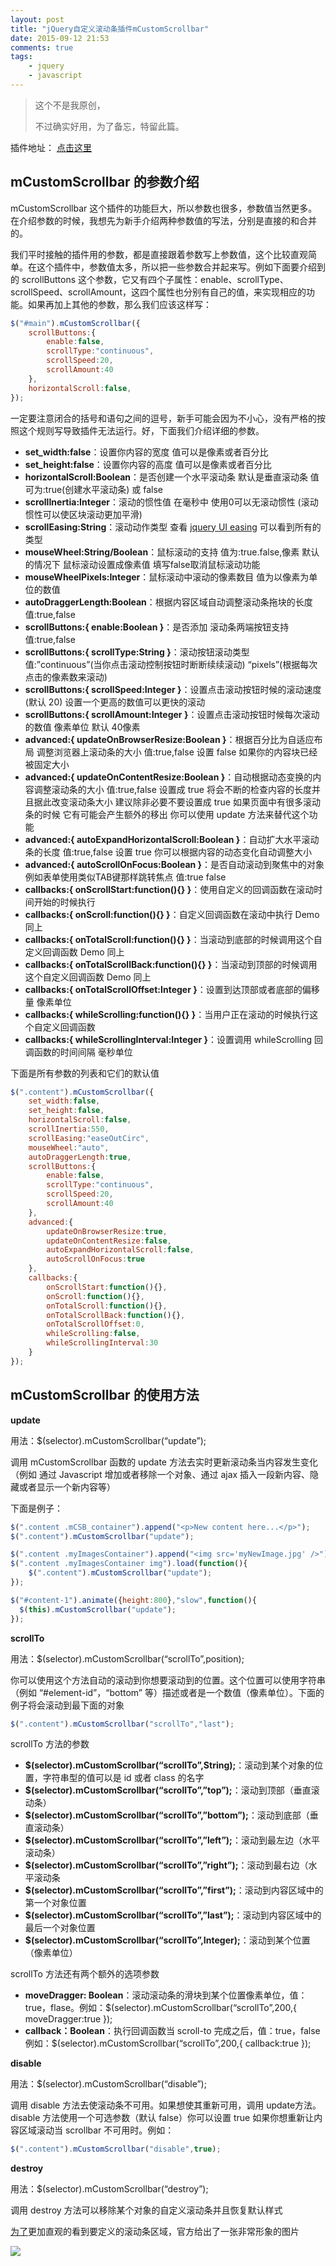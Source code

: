 ```yaml
---
layout: post
title: "jQuery自定义滚动条插件mCustomScrollbar"
date: 2015-09-12 21:53
comments: true
tags:
	- jquery
	- javascript
---
```


>这个不是我原创，
>
>不过确实好用，为了备忘，特留此篇。



插件地址： [点击这里](http://manos.malihu.gr/jquery-custom-content-scroller/)

## mCustomScrollbar 的参数介绍

mCustomScrollbar 这个插件的功能巨大，所以参数也很多，参数值当然更多。在介绍参数的时候，我想先为新手介绍两种参数值的写法，分别是直接的和合并的。

我们平时接触的插件用的参数，都是直接跟着参数写上参数值，这个比较直观简单。在这个插件中，参数值太多，所以把一些参数合并起来写。例如下面要介绍到的 scrollButtons 这个参数，它又有四个子属性：enable、scrollType、scrollSpeed、scrollAmount，这四个属性也分别有自己的值，来实现相应的功能。如果再加上其他的参数，那么我们应该这样写：

```javascript
$("#main").mCustomScrollbar({
	scrollButtons:{
		enable:false,
		scrollType:"continuous",
		scrollSpeed:20,
		scrollAmount:40
	},
 	horizontalScroll:false,
});
```

一定要注意闭合的括号和语句之间的逗号，新手可能会因为不小心，没有严格的按照这个规则写导致插件无法运行。好，下面我们介绍详细的参数。

- **set_width:false**：设置你内容的宽度 值可以是像素或者百分比
- **set_height:false**：设置你内容的高度 值可以是像素或者百分比
- **horizontalScroll:Boolean**：是否创建一个水平滚动条 默认是垂直滚动条 值可为:true(创建水平滚动条) 或 false
- **scrollInertia:Integer**：滚动的惯性值 在毫秒中 使用0可以无滚动惯性 (滚动惯性可以使区块滚动更加平滑)
- **scrollEasing:String**：滚动动作类型 查看 [jquery UI easing](http://view.jqueryui.com/formcontrols/demos/effect/easing.html) 可以看到所有的类型
- **mouseWheel:String/Boolean**：鼠标滚动的支持 值为:true.false,像素 默认的情况下 鼠标滚动设置成像素值 填写false取消鼠标滚动功能
- **mouseWheelPixels:Integer**：鼠标滚动中滚动的像素数目 值为以像素为单位的数值
- **autoDraggerLength:Boolean**：根据内容区域自动调整滚动条拖块的长度 值:true,false
- **scrollButtons:{ enable:Boolean }**：是否添加 滚动条两端按钮支持 值:true,false
- **scrollButtons:{ scrollType:String }**：滚动按钮滚动类型 值:”continuous”(当你点击滚动控制按钮时断断续续滚动) “pixels”(根据每次点击的像素数来滚动)
- **scrollButtons:{ scrollSpeed:Integer }**：设置点击滚动按钮时候的滚动速度(默认 20) 设置一个更高的数值可以更快的滚动
- **scrollButtons:{ scrollAmount:Integer }**：设置点击滚动按钮时候每次滚动的数值 像素单位 默认 40像素
- **advanced:{ updateOnBrowserResize:Boolean }**：根据百分比为自适应布局 调整浏览器上滚动条的大小 值:true,false 设置 false 如果你的内容块已经被固定大小
- **advanced:{ updateOnContentResize:Boolean }**：自动根据动态变换的内容调整滚动条的大小 值:true,false 设置成 true 将会不断的检查内容的长度并且据此改变滚动条大小 建议除非必要不要设置成 true 如果页面中有很多滚动条的时候 它有可能会产生额外的移出 你可以使用 update 方法来替代这个功能
- **advanced:{ autoExpandHorizontalScroll:Boolean }**：自动扩大水平滚动条的长度 值:true,false 设置 true 你可以根据内容的动态变化自动调整大小
- **advanced:{ autoScrollOnFocus:Boolean }**：是否自动滚动到聚焦中的对象 例如表单使用类似TAB键那样跳转焦点 值:true false
- **callbacks:{ onScrollStart:function(){} }**：使用自定义的回调函数在滚动时间开始的时候执行
- **callbacks:{ onScroll:function(){} }**：自定义回调函数在滚动中执行 Demo 同上
- **callbacks:{ onTotalScroll:function(){} }**：当滚动到底部的时候调用这个自定义回调函数 Demo 同上
- **callbacks:{ onTotalScrollBack:function(){} }**：当滚动到顶部的时候调用这个自定义回调函数 Demo 同上
- **callbacks:{ onTotalScrollOffset:Integer }**：设置到达顶部或者底部的偏移量 像素单位
- **callbacks:{ whileScrolling:function(){} }**：当用户正在滚动的时候执行这个自定义回调函数
- **callbacks:{ whileScrollingInterval:Integer }**：设置调用 whileScrolling 回调函数的时间间隔 毫秒单位

下面是所有参数的列表和它们的默认值

```javascript
$(".content").mCustomScrollbar({
	set_width:false,
	set_height:false,
	horizontalScroll:false,
	scrollInertia:550,
	scrollEasing:"easeOutCirc",
	mouseWheel:"auto",
	autoDraggerLength:true,
	scrollButtons:{
		enable:false,
		scrollType:"continuous",
		scrollSpeed:20,
		scrollAmount:40
	},
	advanced:{
		updateOnBrowserResize:true,
		updateOnContentResize:false,
		autoExpandHorizontalScroll:false,
		autoScrollOnFocus:true
	},
	callbacks:{
		onScrollStart:function(){},
		onScroll:function(){},
		onTotalScroll:function(){},
		onTotalScrollBack:function(){},
		onTotalScrollOffset:0,
		whileScrolling:false,
		whileScrollingInterval:30
	}
});
```

## mCustomScrollbar 的使用方法

**update**

用法：$(selector).mCustomScrollbar(“update”);

调用 mCustomScrollbar 函数的 update 方法去实时更新滚动条当内容发生变化（例如 通过 Javascript 增加或者移除一个对象、通过 ajax 插入一段新内容、隐藏或者显示一个新内容等）

下面是例子：

```javascript
$(".content .mCSB_container").append("<p>New content here...</p>");
$(".content").mCustomScrollbar("update");

$(".content .myImagesContainer").append("<img src='myNewImage.jpg' />");
$(".content .myImagesContainer img").load(function(){
	$(".content").mCustomScrollbar("update");
});

$("#content-1").animate({height:800},"slow",function(){
  $(this).mCustomScrollbar("update");
});
```

**scrollTo**

用法：$(selector).mCustomScrollbar(“scrollTo”,position);

你可以使用这个方法自动的滚动到你想要滚动到的位置。这个位置可以使用字符串（例如 “#element-id”，“bottom” 等）描述或者是一个数值（像素单位）。下面的例子将会滚动到最下面的对象

```javascript
$(".content").mCustomScrollbar("scrollTo","last");
```

scrollTo 方法的参数

- **$(selector).mCustomScrollbar(“scrollTo”,String);**：滚动到某个对象的位置，字符串型的值可以是 id 或者 class 的名字
- **$(selector).mCustomScrollbar(“scrollTo”,”top”);**：滚动到顶部（垂直滚动条）
- **$(selector).mCustomScrollbar(“scrollTo”,”bottom”);**：滚动到底部（垂直滚动条）
- **$(selector).mCustomScrollbar(“scrollTo”,”left”);**：滚动到最左边（水平滚动条）
- **$(selector).mCustomScrollbar(“scrollTo”,”right”);**：滚动到最右边（水平滚动条
- **$(selector).mCustomScrollbar(“scrollTo”,”first”);**：滚动到内容区域中的第一个对象位置
- **$(selector).mCustomScrollbar(“scrollTo”,”last”);**：滚动到内容区域中的最后一个对象位置
- **$(selector).mCustomScrollbar(“scrollTo”,Integer);**：滚动到某个位置（像素单位）

scrollTo 方法还有两个额外的选项参数

- **moveDragger: Boolean**：滚动滚动条的滑块到某个位置像素单位，值：true，flase。例如：$(selector).mCustomScrollbar(“scrollTo”,200,{ moveDragger:true });
- **callback：Boolean**：执行回调函数当 scroll-to 完成之后，值：true，false 例如：$(selector).mCustomScrollbar(“scrollTo”,200,{ callback:true });

**disable**

用法：$(selector).mCustomScrollbar(“disable”);

调用 disable 方法去使滚动条不可用。如果想使其重新可用，调用 update方法。disable 方法使用一个可选参数（默认 false）你可以设置 true 如果你想重新让内容区域滚动当 scrollbar 不可用时。例如：

```javascript
$(".content").mCustomScrollbar("disable",true);
```

**destroy**

用法：$(selector).mCustomScrollbar(“destroy”);

调用 destroy 方法可以移除某个对象的自定义滚动条并且恢复默认样式

[为了]()更加直观的看到要定义的滚动条区域，官方给出了一张非常形象的图片

![](/images/mCustomScrollbar-1.png)